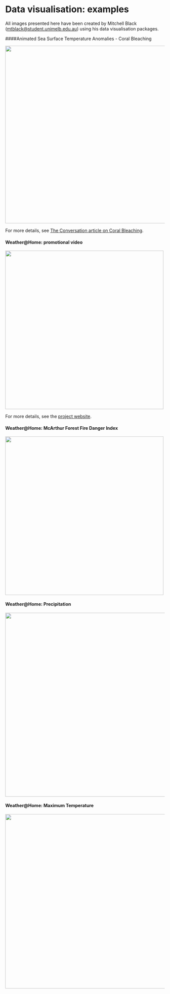 # Data visualisation: examples

All images presented here have been created by  Mitchell Black (mtblack@student.unimelb.edu.au) using his data visualisation packages.


####Animated Sea Surface Temperature Anomalies - Coral Bleaching

<img src= "https://c311ba9548948e593297-96809452408ef41d0e4fdd00d5a5d157.ssl.cf2.rackcdn.com/2016-04-28-great-barrier-reef-bleaching-would-be-almost-impossible-without-climate-change-58408/ii_1545b5d5c5faf4e5.gif" width="560" />

For more details, see [The Conversation article on Coral Bleaching](https://theconversation.com/great-barrier-reef-bleaching-would-be-almost-impossible-without-climate-change-58408).

#### Weather@Home: promotional video

[<img src= "https://www.dropbox.com/s/wzsrlgib8ql39ax/vimoe_wah.png?dl=1" width="500"/>](https://vimeo.com/89887692)

For more details, see the [project website](http://www.climateprediction.net/weatherathome/australia-new-zealand-heat-waves/).

#### Weather@Home: McArthur Forest Fire Danger Index

<img src= "https://www.dropbox.com/s/5khgfn6lcvrl7vi/fire_danger_index.gif?dl=1" width="500" />

#### Weather@Home: Precipitation

<img src= "https://www.dropbox.com/s/vscn3w80sjmebrb/mslp_precip.gif?dl=1" width="580" />

#### Weather@Home: Maximum Temperature

<img src= "https://www.dropbox.com/s/578g79vfwf00lz0/animated_tmax.gif?dl=1" width="550" />
